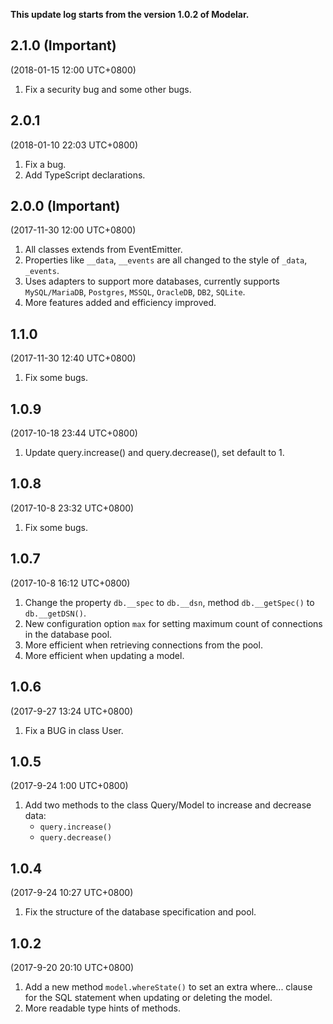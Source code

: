 **This update log starts from the version 1.0.2 of Modelar.**

## 2.1.0 (**Important**)

(2018-01-15 12:00 UTC+0800)

1. Fix a security bug and some other bugs.

## 2.0.1

(2018-01-10 22:03 UTC+0800)

1. Fix a bug.
2. Add TypeScript declarations.

## 2.0.0 (**Important**)

(2017-11-30 12:00 UTC+0800)

1. All classes extends from EventEmitter.
2. Properties like `__data`, `__events` are all changed to the style of 
    `_data`, `_events`.
3. Uses adapters to support more databases, currently supports `MySQL/MariaDB`,
    `Postgres`, `MSSQL`, `OracleDB`, `DB2`, `SQLite`.
4. More features added and efficiency improved.

## 1.1.0

(2017-11-30 12:40 UTC+0800)

1. Fix some bugs.

## 1.0.9

(2017-10-18 23:44 UTC+0800)

1. Update query.increase() and query.decrease(), set default to 1.

## 1.0.8

(2017-10-8 23:32 UTC+0800)

1. Fix some bugs.

## 1.0.7

(2017-10-8 16:12 UTC+0800)

1. Change the property `db.__spec` to `db.__dsn`, method `db.__getSpec()` to 
    `db.__getDSN()`.
2. New configuration option `max` for setting maximum count of connections in 
    the database pool.
3. More efficient when retrieving connections from the pool.
4. More efficient when updating a model.

## 1.0.6

(2017-9-27 13:24 UTC+0800)

1. Fix a BUG in class User.

## 1.0.5

(2017-9-24 1:00 UTC+0800)

1. Add two methods to the class Query/Model to increase and decrease data:
    - `query.increase()`
    - `query.decrease()`

## 1.0.4

(2017-9-24 10:27 UTC+0800)

1. Fix the structure of the database specification and pool.

## 1.0.2 

(2017-9-20 20:10 UTC+0800)

1. Add a new method `model.whereState()` to set an extra where... clause for 
    the SQL statement when updating or deleting the model.
2. More readable type hints of methods.